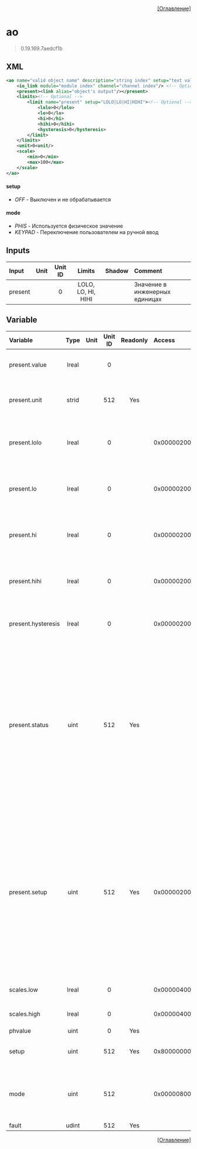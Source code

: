 <p align='right'><a href='index.html'>[Оглавление]</a></p>

# ao
> 0.19.169.7aedcf1b
## XML
````xml
<ao name="valid object name" description="string index" setup="text value | text value | ... | text value" mode="text value" >
	<io_link module="module index" channel="channel index"/> <!-- Optional -->
	<present><link alias="object's output"/></present>
	<limits><!-- Optional -->
		<limit name="present" setup="LOLO|LO|HI|HIHI"><!-- Optional -->
			<lolo>0</lolo>
			<lo>0</lo>
			<hi>0</hi>
			<hihi>0</hihi>
			<hysteresis>0</hysteresis>
		</limit>
	</limits>
	<unit>0<unit/>
	<scale>
		<min>0</min>
		<max>100</max>
	</scale>
</ao>
````

#### setup
* _OFF_  - Выключен и не обрабатывается

#### mode
* _PHIS_  - Используется физическое значение
* _KEYPAD_  - Переключение пользователем на ручной ввод

## Inputs
Input | Unit | Unit ID | Limits | Shadow | Comment
:-- |:--:|:--:|:--:|:--:|:--
present |  | 0 | LOLO, LO, HI, HIHI |  | Значение в инженерных единицах

## Variable
Variable | Type | Unit | Unit ID | Readonly | Access | Comment
:-- |:--:|:--:|:--:|:--:|:-- |:--
present.value | lreal |  | 0 |  |   | Значение в инженерных единицах. Текущее значение
present.unit | strid |  | 512 | Yes |   | Значение в инженерных единицах. Единицы измерения
present.lolo | lreal |  | 0 |  | 0x00000200 | Значение в инженерных единицах. Значение аварийного минимума
present.lo | lreal |  | 0 |  | 0x00000200 | Значение в инженерных единицах. Значение предаварийного минимума
present.hi | lreal |  | 0 |  | 0x00000200 | Значение в инженерных единицах. Значение предаварийного максимума
present.hihi | lreal |  | 0 |  | 0x00000200 | Значение в инженерных единицах. Значение аварийного максимума
present.hysteresis | lreal |  | 0 |  | 0x00000200 | Значение в инженерных единицах. Значение гистерезиса
present.status | uint |  | 512 | Yes |   | Значение в инженерных единицах. Статус:<br/>0: Неопределен<br/>1: Недействительное значение<br/>2: Значение ниже аварийного минимума<br/>3: Значение ниже предаварийного минимума<br/>4: Значение в рабочем диапазоне<br/>5: Значение выше предаварийного максимума<br/>6: Значение выше аварийного максимума<br/>
present.setup | uint |  | 512 | Yes | 0x00000200 | Значение в инженерных единицах. Настройка:<br/>0x0001: Не выдавать сообщения<br/>0x0002: Выдавать сообщение аварийного минимума<br/>0x0004: Выдавать сообщение предаварийного минимума<br/>0x0008: Выдавать сообщение предаварийного максимума<br/>0x0010: Выдавать сообщение аварийного максимума<br/>
scales.low | lreal |  | 0 |  | 0x00000400 | Значение инженерного минимума
scales.high | lreal |  | 0 |  | 0x00000400 | Значение инженерного максимума
phvalue | uint |  | 0 | Yes |   | Значение ЦАП
setup | uint |  | 512 | Yes | 0x80000000 | Настройка:<br/>0x0001: Выключен и не обрабатывается<br/>
mode | uint |  | 512 |  | 0x00000800 | Режим:<br/>0: Используется физическое значение<br/>1: Переключение пользователем на ручной ввод<br/>
fault | udint |  | 512 | Yes |   | Флаг ошибки


<p align='right'><a href='index.html'>[Оглавление]</a></p>

